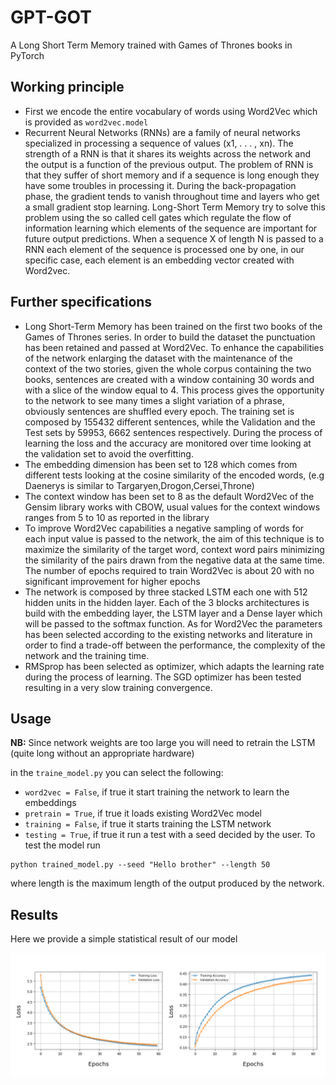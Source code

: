 # GPT-GOT
A Long Short Term Memory trained with Games of Thrones books in PyTorch

## Working principle

- First we encode the entire vocabulary of words using Word2Vec which is provided as `word2vec.model`
- Recurrent Neural Networks (RNNs) are a family of neural networks specialized in processing a sequence of values (x1, . . . , xn). The strength of a RNN is that it shares its weights across the network and the output is a function of the previous output. The problem of RNN is that they suffer of short memory and if a sequence is long enough they have some troubles in processing it. During the back-propagation phase, the gradient tends to vanish throughout time and layers who get a small gradient stop learning. Long-Short Term Memory try to solve this problem using the so called cell gates which regulate the flow of information learning which elements of the sequence are important for future output predictions. When a sequence X of length N is passed to a RNN each element of the sequence is processed one by one, in our specific case, each element is an embedding vector created with Word2vec.

## Further specifications

- Long Short-Term Memory has been trained on the first two books of the Games of Thrones series. In order to build the dataset the punctuation has been retained and passed at Word2Vec. To enhance the capabilities of the network enlarging the dataset with the maintenance of the context of the two stories, given the whole corpus containing the two books, sentences are created with a window containing 30 words and with a slice of the window equal to 4. This process gives the opportunity to the network to see many times a slight variation of a phrase, obviously sentences are shuffled every epoch. The training set is composed by 155432 different sentences, while the Validation and the Test sets by 59953, 6662 sentences respectively. During the process of learning the loss and the accuracy are monitored over time looking at the validation set to avoid the overfitting.
- The embedding dimension has been set to 128 which comes from different tests looking at the cosine similarity of the encoded words, (e.g Daenerys is similar to Targaryen,Drogon,Cersei,Throne)
- The context window has been set to 8 as the default Word2Vec of the Gensim library works with CBOW, usual values for the context windows ranges from 5 to 10 as reported in the library
- To improve Word2Vec capabilities a negative sampling of words for each input value is passed to the network, the aim of this technique is to maximize the similarity of the target word, context word pairs minimizing the similarity of the pairs drawn from the negative data at the same time. The number of epochs required to train Word2Vec is about 20 with no significant improvement for higher epochs
- The network is composed by three stacked LSTM each one with 512 hidden units in the hidden layer. Each of the 3 blocks architectures is build with the embedding layer, the LSTM layer and a Dense layer which will be passed to the softmax function. As for Word2Vec the parameters has been selected according to the existing networks and literature in order to find a trade-off between the performance, the complexity of the network and the training time.
- RMSprop has been selected as optimizer, which adapts the learning rate during the process of learning. The SGD optimizer has been tested resulting in a very slow training convergence.


## Usage

**NB:** Since network weights are too large you will need to retrain the LSTM (quite long without an appropriate hardware)

in the `traine_model.py` you can select the following:

- `word2vec = False`, if true it start training the network to learn the embeddings 
- `pretrain = True`, if true it loads existing Word2Vec model
- `training = False`, if true it starts training the LSTM network
- `testing = True`, if true it run a test with a seed decided by the user. To test the model run

```
python trained_model.py --seed "Hello brother" --length 50
```
where length is the maximum length of the output produced by the network. 

## Results 

Here we provide a simple statistical result of our model

![Screenshot](./figures/loss-acc2.png)